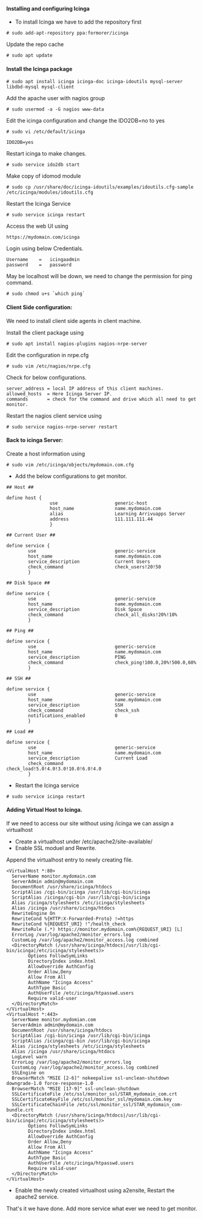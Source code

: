 #### Installing and configuring Icinga

* To install Icinga we have to add the repository first

```
# sudo add-apt-repository ppa:formorer/icinga
```

Update the repo cache

```
# sudo apt update
```

#### Install the Icinga package


```
# sudo apt install icinga icinga-doc icinga-idoutils mysql-server libdbd-mysql mysql-client
```

Add the apache user with nagios group


```
# sudo usermod -a -G nagios www-data
```

Edit the icinga configuration and change the IDO2DB=no to yes


```
# sudo vi /etc/default/icinga

IDO2DB=yes
```

Restart icinga to make changes.

```
# sudo service ido2db start
```


Make copy of idomod module


```
# sudo cp /usr/share/doc/icinga-idoutils/examples/idoutils.cfg-sample /etc/icinga/modules/idoutils.cfg
```

Restart the Icinga Service

```
# sudo service icinga restart
```

Access the web UI using 


```
https://mydomain.com/icinga
```

Login using below Credentials.


```
Username	=	icingaadmin
password	=	password
```

May be localhost will be down, we need to change the permission for ping command.


```
# sudo chmod u+s `which ping`
```

#### Client Side configuration:


We need to install client side agents in client machine.

Install the client package using


```
# sudo apt install nagios-plugins nagios-nrpe-server
```

Edit the configuration in nrpe.cfg


```
# sudo vim /etc/nagios/nrpe.cfg
```

Check for below configurations.


```
server_address = local IP address of this client machines.
allowed_hosts  = Here Icinga Server IP.
commands       = check for the command and drive which all need to get monitor.
```

Restart the nagios client service using


```
# sudo service nagios-nrpe-server restart
```

#### Back to icinga Server:

Create a host information using


```
# sudo vim /etc/icinga/objects/mydomain.com.cfg
```

* Add the below configurations to get monitor.


```
## Host ##

define host {
                use                     generic-host
                host_name               name.mydomain.com
                alias                   Learning Arrivuapps Server
                address                 111.111.111.44
                }

## Current User ##

define service {
        use                             generic-service
        host_name                       name.mydomain.com
        service_description             Current Users
        check_command                   check_users!20!50
        }

## Disk Space ##

define service {
        use                             generic-service
        host_name                       name.mydomain.com
        service_description             Disk Space
        check_command                   check_all_disks!20%!10%
        }

## Ping ##

define service {
        use                             generic-service
        host_name                       name.mydomain.com
        service_description             PING
        check_command                   check_ping!100.0,20%!500.0,60%
        }

## SSH ##

define service {
        use                             generic-service
        host_name                       name.mydomain.com
        service_description             SSH
        check_command                   check_ssh
        notifications_enabled           0
        }

## Load ##

define service {
        use                             generic-service
        host_name                       name.mydomain.com
        service_description             Current Load
        check_command                   check_load!5.0!4.0!3.0!10.0!6.0!4.0
        }

```

* Restart the Icinga service 

```
# sudo service icinga restart
```

#### Adding Virtual Host to Icinga.


If we need to access our site without using /icinga we can assign a virtualhost


* Create a virtualhost under /etc/apache2/site-available/
* Enable SSL moduel and Rewrite.

Append the virtualhost entry to newly creating file.


```
<VirtualHost *:80>
  ServerName monitor.mydomain.com
  ServerAdmin admin@mydomain.com
  DocumentRoot /usr/share/icinga/htdocs
  ScriptAlias /cgi-bin/icinga /usr/lib/cgi-bin/icinga
  ScriptAlias /icinga/cgi-bin /usr/lib/cgi-bin/icinga
  Alias /icinga/stylesheets /etc/icinga/stylesheets
  Alias /icinga /usr/share/icinga/htdocs
  RewriteEngine On
  RewriteCond %{HTTP:X-Forwarded-Proto} !=https
  RewriteCond %{REQUEST_URI} !^/health_check
  RewriteRule (.*) https://monitor.mydomain.com%{REQUEST_URI} [L]
  ErrorLog /var/log/apache2/monitor_errors.log
  CustomLog /var/log/apache2/monitor_access.log combined
  <DirectoryMatch (/usr/share/icinga/htdocs|/usr/lib/cgi-bin/icinga|/etc/icinga/stylesheets)>
        Options FollowSymLinks
        DirectoryIndex index.html
        AllowOverride AuthConfig
        Order Allow,Deny
        Allow From All
        AuthName "Icinga Access"
        AuthType Basic
        AuthUserFile /etc/icinga/htpasswd.users
        Require valid-user
  </DirectoryMatch>
</VirtualHost>
<VirtualHost *:443>
  ServerName monitor.mydomian.com
  ServerAdmin admin@mydomain.com
  DocumentRoot /usr/share/icinga/htdocs
  ScriptAlias /cgi-bin/icinga /usr/lib/cgi-bin/icinga
  ScriptAlias /icinga/cgi-bin /usr/lib/cgi-bin/icinga
  Alias /icinga/stylesheets /etc/icinga/stylesheets
  Alias /icinga /usr/share/icinga/htdocs
  LogLevel warn
  ErrorLog /var/log/apache2/monitor_errors.log
  CustomLog /var/log/apache2/monitor_access.log combined
  SSLEngine on
  BrowserMatch "MSIE [2-6]" nokeepalive ssl-unclean-shutdown downgrade-1.0 force-response-1.0
  BrowserMatch "MSIE [17-9]" ssl-unclean-shutdown
  SSLCertificateFile /etc/ssl/monitor_ssl/STAR_mydomain_com.crt
  SSLCertificateKeyFile /etc/ssl/monitor_ssl/mydomain.com.key
  SSLCertificateChainFile /etc/ssl/monitor_ssl/STAR_mydomain_com-bundle.crt
  <DirectoryMatch (/usr/share/icinga/htdocs|/usr/lib/cgi-bin/icinga|/etc/icinga/stylesheets)>
        Options FollowSymLinks
        DirectoryIndex index.html
        AllowOverride AuthConfig
        Order Allow,Deny
        Allow From All
        AuthName "Icinga Access"
        AuthType Basic
        AuthUserFile /etc/icinga/htpasswd.users
        Require valid-user
  </DirectoryMatch>
</VirtualHost>
```

* Enable the newly created virtualhost using a2ensite, Restart the apache2 service.


That's it we have done. Add more service what ever we need to get monitor.


